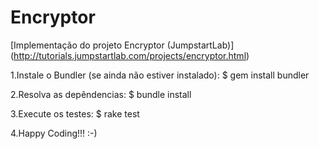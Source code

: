 Encryptor
=========

[Implementação do projeto Encryptor (JumpstartLab)] (http://tutorials.jumpstartlab.com/projects/encryptor.html)

1.Instale o Bundler (se ainda não estiver instalado):
$ gem install bundler

2.Resolva as depêndencias:
$ bundle install

3.Execute os testes:
$ rake test

4.Happy Coding!!! :-)
